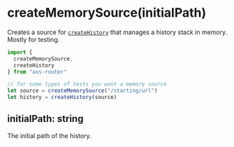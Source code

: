 # createMemorySource(initialPath)

Creates a source for [`createHistory`](createHistory) that manages a history stack in memory. Mostly for testing.

```jsx
import {
  createMemorySource,
  createHistory
} from "axs-router"

// for some types of tests you want a memory source
let source = createMemorySource("/starting/url")
let history = createHistory(source)
```

## initialPath: string

The initial path of the history.
